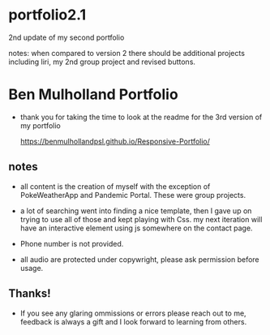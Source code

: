 # portfolio2.1
2nd update of my second portfolio


notes:
when compared to version 2 there should be additional projects including 
liri, my 2nd group project and revised buttons.  

# Ben Mulholland Portfolio
* thank you for taking the time to look at the readme for the 3rd version of my portfolio

  https://benmulhollandpsl.github.io/Responsive-Portfolio/

## notes
* all content is the creation of myself with the exception of PokeWeatherApp and Pandemic Portal. These were group projects. 

* a lot of searching went into finding a nice template, then I gave up on trying to use all of those and kept playing with Css.  my next iteration will have an interactive element using js somewhere on the contact page.

* Phone number is not provided.

* all audio are protected under copywright, please ask permission before usage.

## Thanks!

* If you see any glaring ommissions or errors please reach out to me, feedback is always a gift and I look forward to learning from others.  
